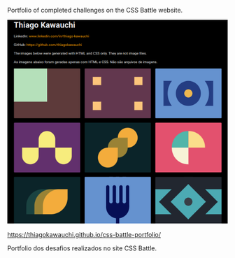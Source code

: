 Portfolio of completed challenges on the CSS Battle website.

<img src="./readme-sample.png">

<a href="https://thiagokawauchi.github.io/css-battle-portfolio/" target="_blank">https://thiagokawauchi.github.io/css-battle-portfolio/</a>

Portfolio dos desafios realizados no site CSS Battle.
